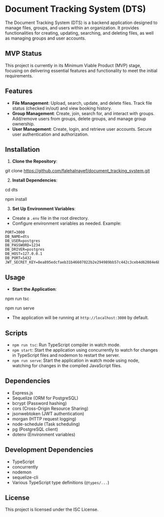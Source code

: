 # Document Tracking System (DTS)

The Document Tracking System (DTS) is a backend application designed to manage files, groups, and users within an organization. It provides functionalities for creating, updating, searching, and deleting files, as well as managing groups and user accounts.

## MVP Status

This project is currently in its Minimum Viable Product (MVP) stage, focusing on delivering essential features and functionality to meet the initial requirements.

## Features

- **File Management**: Upload, search, update, and delete files. Track file status (checked in/out) and view booking history.
- **Group Management**: Create, join, search for, and interact with groups. Add/remove users from groups, delete groups, and manage group ownership.
- **User Management**: Create, login, and retrieve user accounts. Secure user authentication and authorization.

## Installation

1. **Clone the Repository**:

git clone https://github.com/falehalnayef/document_tracking_system.git


2. **Install Dependencies**:

cd dts

npm install


3. **Set Up Environment Variables**:

- Create a `.env` file in the root directory.
- Configure environment variables as needed. Example:
```
PORT=3000
DB_NAME=dts
DB_USER=postgres
DB_PASSWORD=1234
DB_DRIVER=postgres
DB_HOST=127.0.0.1
DB_PORT=5432
JWT_SECRET_KEY=8ea895edcfaeb31b46607022b2e294989bb57c442c3ceb4d62084e6b721f685b34640b306a611f29acbdd62afdb698ad69634f54820b671d9282b1da7c5dfc05
```

## Usage

- **Start the Application**:

npm run tsc

npm run serve


- The application will be running at `http://localhost:3000` by default.

## Scripts

- `npm run tsc`: Run TypeScript compiler in watch mode.
- `npm start`: Start the application using concurrently to watch for changes in TypeScript files and nodemon to restart the server.
- `npm run serve`: Start the application in watch mode using node, watching for changes in the compiled JavaScript files.

## Dependencies

- Express.js
- Sequelize (ORM for PostgreSQL)
- bcrypt (Password hashing)
- cors (Cross-Origin Resource Sharing)
- jsonwebtoken (JWT authentication)
- morgan (HTTP request logging)
- node-schedule (Task scheduling)
- pg (PostgreSQL client)
- dotenv (Environment variables)

## Development Dependencies

- TypeScript
- concurrently
- nodemon
- sequelize-cli
- Various TypeScript type definitions (`@types/...`)

## License

This project is licensed under the ISC License.
